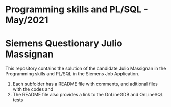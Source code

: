 # Programming skills and PL/SQL - May/2021
# Siemens Questionary Julio Massignan
This repository contains the solution of the candidate Julio Massignan in the Programming skills and PL/SQL in the Siemens Job Application.


1. Each subfolder has a README file with comments, and aditional files with the codes and 
2. The README file also provides a link to the OnLineGDB and OnLineSQL tests

